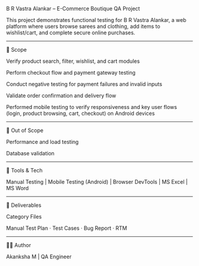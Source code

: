 B R Vastra Alankar – E-Commerce Boutique QA Project

This project demonstrates functional testing for B R Vastra Alankar, a web platform where users browse sarees and clothing, add items to wishlist/cart, and complete secure online purchases.


---

📘 Scope

Verify product search, filter, wishlist, and cart modules

Perform checkout flow and payment gateway testing

Conduct negative testing for payment failures and invalid inputs

Validate order confirmation and delivery flow

Performed mobile testing to verify responsiveness and key user flows (login, product browsing, cart, checkout) on Android devices

---

🚫 Out of Scope

Performance and load testing

Database validation

---

🧰 Tools & Tech

Manual Testing | Mobile Testing (Android) | Browser DevTools | MS Excel | MS Word

---

🧩 Deliverables

Category	Files

Manual	Test Plan · Test Cases · Bug Report · RTM

---

👩‍💻 Author

Akanksha M | QA Engineer
